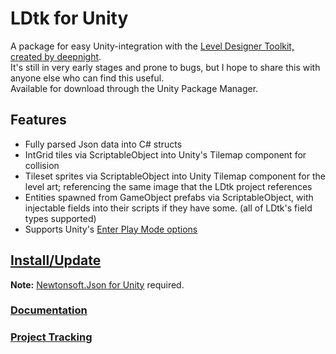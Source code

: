 # LDtk for Unity
A package for easy Unity-integration with the [Level Designer Toolkit, created by deepnight](https://github.com/deepnight/ldtk).  
It's still in very early stages and prone to bugs, but I hope to share this with anyone else who can find this useful.  
Available for download through the Unity Package Manager.  

## Features  
- Fully parsed Json data into C# structs
- IntGrid tiles via ScriptableObject into Unity's Tilemap component for collision
- Tileset sprites via ScriptableObject into Unity Tilemap component for the level art; referencing the same image that the LDtk project references  
- Entities spawned from GameObject prefabs via ScriptableObject, with injectable fields into their scripts if they have some. (all of LDtk's field types supported)
- Supports Unity's [Enter Play Mode options](https://docs.unity3d.com/Manual/ConfigurableEnterPlayMode.html)  

## [Install/Update](https://github.com/Cammin/LDtkUnity/blob/master/INSTALL.md)  
**Note:** [Newtonsoft.Json for Unity](https://github.com/jilleJr/Newtonsoft.Json-for-Unity) required.  
 
### [Documentation](https://github.com/Cammin/LDtkUnity/blob/master/DOCUMENTATION.md)  
### [Project Tracking](https://trello.com/b/YPgO5283)
